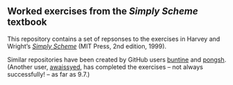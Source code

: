 ## Worked exercises from the _Simply Scheme_ textbook

This repository contains a set of repsonses to the exercises in Harvey and Wright’s [_Simply Scheme_](https://people.eecs.berkeley.edu/~bh/ss-toc2.html) (MIT Press, 2nd edition, 1999).

Similar repositories have been created by GitHub users [buntine](https://github.com/buntine/Simply-Scheme-Exercises) and [pongsh](https://github.com/pongsh/simply-scheme-exercises). (Another user, [awaissyed](https://github.com/awaissyed/scheme), has completed the exercises – not always successfully! – as far as 9.7.)
